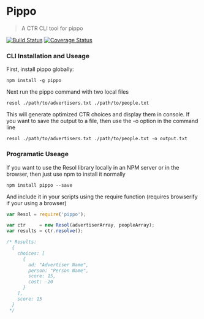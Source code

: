 # Pippo
> A CTR CLI tool for pippo

[![Build Status](https://travis-ci.org/hellsan631/Pippo.svg?branch=master)](https://travis-ci.org/hellsan631/Pippo) [![Coverage Status](https://coveralls.io/repos/hellsan631/Pippo/badge.svg?branch=master&service=github)](https://coveralls.io/github/hellsan631/Pippo?branch=master)

### CLI Installation and Useage

First, install pippo globally:

```
npm install -g pippo
```

Next run the pippo command with two local files

```
resol ./path/to/advertisers.txt ./path/to/people.txt
```

This will generate optimized CTR choices and display them in console. If you want to save the output to a file, then use the -o option in the command line

```
resol ./path/to/advertisers.txt ./path/to/people.txt -o output.txt
```

### Programatic Useage

If you want to use the Resol library locally in an NPM server or in the browser, then just use npm to install it normally

```
npm install pippo --save
```

And include it in your scripts using the require function (requires browserify if your using a browser)

```js
var Resol = require('pippo');

var ctr     = new Resol(advertiserArray, peopleArray);
var results = ctr.resolve();

/* Results:
  {
    choices: [
      {
        ad: "Advertiser Name",
        person: "Person Name",
        score: 15,
        cost: -20
      }
    ],
    score: 15
  }
 */
```
